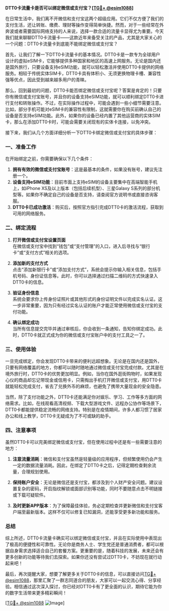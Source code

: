 **DTT0卡流量卡是否可以绑定微信或支付宝？[[TG💪+ @esim1088](https://t.me/s/esim1088)]**

在日常生活中，我们离不开微信和支付宝这两个超级应用。它们不仅方便了我们的支付生活，还让转账、缴费、理财等操作变得简单快捷。然而，对于一些经常在外奔波或者需要国际网络支持的人来说，选择一款合适的流量卡显得尤为重要。今天我们就来聊聊DTT0卡流量卡——这款近年来备受关注的产品，尤其是大家关心的一个问题：DTT0卡流量卡到底能不能绑定微信或支付宝？

首先，让我们了解一下DTT0卡流量卡的基本情况。DTT0卡是一款专为全球用户设计的虚拟eSIM卡，它能够提供多种国家和地区的高速上网服务。无论是国内还是国外旅行，只要设备支持eSIM功能，就可以轻松激活并使用DTT0卡提供的网络服务。相较于传统实体SIM卡，DTT0卡具有体积小、无须更换物理卡槽、兼容性强等优点，因此受到越来越多用户的青睐。

那么，回到最初的问题，DTT0卡能否绑定微信或支付宝呢？答案是肯定的！只要你有微信或支付宝账号，并且你的设备支持eSIM功能，就可以顺利绑定DTT0卡进行支付和转账操作。不过，在实际操作过程中，可能会遇到一些小细节需要注意。比如，部分手机可能对eSIM卡的兼容性有限制，这就需要你在购买前确认自己的设备是否支持eSIM功能。此外，如果你的设备已经内置了其他运营商的实体SIM卡，那么在添加DTT0卡时，可能会需要关闭现有的实体卡连接，以免冲突。

接下来，我们从几个方面详细分析一下DTT0卡绑定微信或支付宝的具体步骤：

### 一、准备工作

在开始绑定之前，你需要确保以下几个条件：
1. **拥有有效的微信或支付宝账号**：这是最基本的条件，如果没有账号，建议先注册一个。
2. **设备支持eSIM功能**：目前市面上支持eSIM的设备主要集中在高端智能手机上，如iPhone XS及以上版本（包括后续机型）、三星Galaxy S系列的部分机型等。如果你不确定自己的设备是否支持，请查阅官方说明书或直接咨询客服。
3. **DTT0卡已成功激活**：购买后，按照官方指引完成DTT0卡的激活流程，获取到可用的网络服务。

### 二、绑定流程

1. **打开微信或支付宝设置页面**  
   在微信或支付宝中找到“钱包”或“支付管理”的入口，进入后寻找与“银行卡”或“支付方式”相关的选项。
   
2. **添加新的支付方式**  
   点击“添加新银行卡”或“添加支付方式”，系统会提示你输入相关信息，包括手机号码、身份证信息等。此时，你可以选择通过扫描二维码的方式快速录入DTT0卡的信息。
   
3. **验证身份信息**  
   系统会要求你上传身份证照片或其他形式的身份证明文件以完成实名认证。这一步非常重要，因为只有经过实名认证的账户才能正常使用微信或支付宝的支付功能。
   
4. **确认绑定成功**  
   当所有信息提交完毕并通过审核后，你会收到一条通知，告知你绑定成功。此时，DTT0卡就正式成为你的微信或支付宝账户中的支付工具之一了。

### 三、使用体验

一旦完成绑定，你会发现DTT0卡带来的便利远超想象。无论是在国内还是国外，只要有网络覆盖的地方，你都可以随时随地通过微信或支付宝完成付款。尤其是在境外旅行时，DTT0卡的优势更加明显。例如，当你在国外逛街购物时，如果发现心仪的商品却忘记带现金或信用卡，只需掏出手机打开微信或支付宝，用DTT0卡就能轻松完成支付，省去了兑换外币的麻烦，也避免了携带大量现金的安全隐患。

当然，除了支付功能之外，DTT0卡还能满足你对娱乐、学习、工作等多方面的网络需求。比如，在线观看高清视频、下载大型游戏文件、远程办公协作等场景下，DTT0卡都能提供稳定流畅的网络支持。特别是在疫情期间，许多人都习惯了居家办公和线上教学，DTT0卡无疑成为了不可或缺的助手。

### 四、注意事项

虽然DTT0卡可以完美绑定微信或支付宝，但在使用过程中还是有一些需要注意的地方：

1. **注意流量消耗**：微信和支付宝虽然是轻量级的应用程序，但频繁使用仍会产生一定的数据流量消耗。因此，在绑定了DTT0卡之后，记得定期检查剩余流量，合理规划使用。
   
2. **保持账户安全**：无论是微信还是支付宝，都涉及到个人财产安全问题。建议设置复杂的密码，开启指纹解锁或面部识别等功能，同时不要随意点击不明链接或下载可疑软件。
   
3. **及时更新APP版本**：为了保障最佳体验，务必定期检查并更新微信和支付宝客户端至最新版本。这样不仅可以修复已知漏洞，还能享受更多新功能和服务。

### 总结

综上所述，DTT0卡流量卡确实可以绑定微信或支付宝，并且在实际使用中表现出了极高的便捷性和可靠性。无论你是商务人士、学生党还是普通消费者，都可以根据自身需求选择适合自己的套餐方案。更重要的是，随着科技的发展，未来还会有更多创新的功能等待我们去探索。如果你还没有尝试过DTT0卡，不妨现在就行动起来吧！

最后，再次提醒大家，想要了解更多关于DTT0卡的信息，可以直接访问[TG💪+ @esim1088](https://t.me/s/esim1088)，那里汇聚了一群志同道合的朋友，大家可以一起交流心得、分享经验。相信通过这次深入探讨，你已经对DTT0卡有了更全面的认识，期待它能为你的数字生活带来更多精彩瞬间！

[[TG💪+ @esim1088](https://t.me/s/esim1088) ![Image](https://i.postimg.cc/4NQfJmqS/Snipaste-2025-05-13-00-14-12.png)]